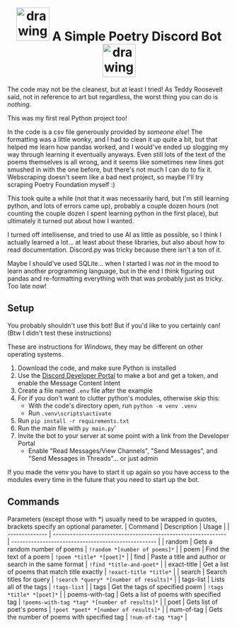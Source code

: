 # <div align="center"> <img src="https://prisonerexpress.org/wp-content/uploads/2016/09/Pe-Poetry-Icon.png" alt="drawing" width="75"/> A Simple Poetry Discord Bot <img src="https://prisonerexpress.org/wp-content/uploads/2016/09/Pe-Poetry-Icon.png" alt="drawing" width="75"/> </div>

The code may not be the cleanest, but at least I tried! As Teddy Roosevelt said, not in reference to art but regardless, the worst thing you can do is *nothing*.

This was my first real Python project too!

In the code is a csv file generously provided by *someone else*! The formatting was a little wonky, and I had to clean it up quite a bit, but that helped me learn how pandas worked, and I would've ended up slogging my way through learning it eventually anyways. Even still lots of the text of the poems themselves is all wrong, and it seems like sometimes new lines got smushed in with the one before, but there's not much I can do to fix it. Webscraping doesn't seem like a bad next project, so maybe I'll try scraping Poetry Foundation myself :)

This took quite a while (not that it was necessarily hard, but I'm still learning python, and lots of errors came up), probably a couple dozen hours (not counting the couple dozen I spent learning python in the first place), but ultimately it turned out about how I wanted.

I turned off intellisense, and tried to use AI as little as possible, so I think I actually learned a lot... at least about these libraries, but also about how to read documentation. Discord.py was tricky because there isn't a ton of it.

Maybe I should've used SQLite... when I started I was *not* in the mood to learn another programming language, but in the end I think figuring out pandas and re-formatting everything with that was probably just as tricky. Too late now!

## Setup
You probably shouldn't use this bot! But if you'd like to you certainly can! (Btw I didn't test these instructions)

These are instructions for *Windows*, they may be different on other operating systems.
1) Download the code, and make sure Python is installed
2) Use the [Discord Developer Portal](https://discord.com/developers/applications) to make a bot and get a token, and enable the Message Content Intent
3) Create a file named `.env` file after the example
4) For if you don't want to clutter python's modules, otherwise skip this:
    - With the code's directory open, run `python -m venv .venv`
    - Run `.venv\scripts\activate`
5) Run `pip install -r requirements.txt`
6) Run the main file with `py main.py`'
7) Invite the bot to your server at some point with a link from the Developer Portal
    - Enable "Read Messages/View Channels", "Send Messages", and "Send Messages in Threads"... or just admin

If you made the venv you have to start it up again so you have access to the modules every time in the future that you need to start up the bot.

## Commands
Parameters (except those with *) usually need to be wrapped in quotes, brackets specify an optional parameter.
| Command        | Description                                                   | Usage                                              |
| -------------- | ------------------------------------------------------------- | --------------------------------------------------- |
| random         | Gets a random number of poems                                 | `!random *[number of poems]*`                        |
| poem           | Find the text of a poem                                       | `!poem *title* *[poet]*`                             |
| find           | Paste a title and author or search in the same format         | `!find *title-and-poet*`                             |
| exact-title    | Get a list of poems that match title exactly                  | `!exact-title *title*`                               |
| search         | Search titles for query                                       | `!search *query* *[number of results]*`             |
| tags-list      | Lists all of the tags                                         | `!tags-list`                                        |
| tags           | Get the tags of specified poem                                | `!tags *title* *[poet]*`                             |
| poems-with-tag | Gets a list of poems with specified tag                       | `!poems-with-tag *tag* *[number of results]*`       |
| poet           | Gets list of poet's poems                                      | `!poet *poet* *[number of results]*`                |
| num-of-tag     | Gets the number of poems with specified tag                   | `!num-of-tag *tag*`                                 |
